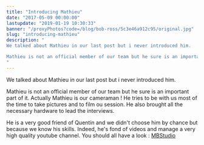 ```yaml
---
title: "Introducing Mathieu"
date: "2017-05-09 00:00:00"
lastupdate: "2019-01-19 10:30:33"
banner: "/proxyPhotos?code=/blog/bob-ross/5c3e46a912c95/original.jpg"
slug: "introducing-mathieu"
description: " 
We talked about Mathieu in our last post but i never introduced him.

Mathieu is not an official member of our team but he sure is an important part o
"
---
```

We talked about Mathieu in our last post but i never introduced him.

Mathieu is not an official member of our team but he sure is an important part of it.
Actually Mathieu is our cameraman ! He tries to be with us most of the time to take pictures and to film ou session. He also brought all the necessary hardware to lead the interviews.

He is a very good friend of Quentin and we didn't choose him by chance but because we know his skills. Indeed, he's fond of videos and manage a very high quality youtube channel.
You should all have a look : [MBStudio](https://www.youtube.com/user/SuperHeroesEncyclope)
    